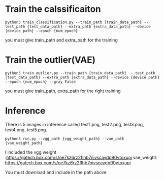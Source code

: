 # Train the calssificaiton 

```
python3 train_classification.py --train_path {train_data_path} --test_path {test_data_path} --extra_path {extra_data_path} --device {device path} --epoch {num_epoch}
```

you must give train_path and extra_path for the training 


# Train the outlier(VAE)

```
python3 train_outlier.py --train_path {train_data_path}  --test_path {test_data_path} --extra_path {extra_data_path} --device {device path} --epoch {num_epoch} --gray False
```

you must give train_path, extra_path for the right training


# Inference 
There is 5 images in inference called test1.png, test2.png, test3.png, test4.png, test5.png. 

```
python3 run.py --vgg_path {vgg_weight_path} --vae_path {vae_weight_path} 
```

I included the 
    vgg weight :https://gatech.box.com/s/oe7kz6rz2flhb7nivscaydp90vtoxupi
    vae_weight: https://gatech.box.com/s/oe7kz6rz2flhb7nivscaydp90vtoxupi

You must download and include in the path above